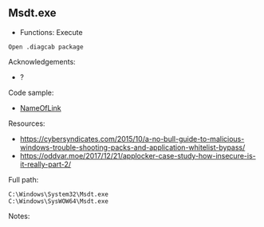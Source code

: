 ## Msdt.exe

* Functions: Execute

```
Open .diagcab package
```

Acknowledgements:
* ?

Code sample:
* [NameOfLink](Payload/NameOfPayload)

Resources:
* https://cybersyndicates.com/2015/10/a-no-bull-guide-to-malicious-windows-trouble-shooting-packs-and-application-whitelist-bypass/    
* https://oddvar.moe/2017/12/21/applocker-case-study-how-insecure-is-it-really-part-2/  
 

Full path:
```
C:\Windows\System32\Msdt.exe    
C:\Windows\SysWOW64\Msdt.exe    
```

Notes:

